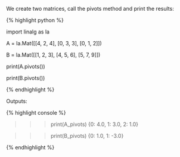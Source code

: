 <div style="text-align: justify">
<p>We create two matrices, call the pivots method and print the results:</p>
</div>

{% highlight python %}

import linalg as la

A = la.Mat([[4, 2, 4],
            [0, 3, 3],
            [0, 1, 2]])

B = la.Mat([[1, 2, 3],
            [4, 5, 6],
            [5, 7, 9]])

print(A.pivots())

print(B.pivots())

{% endhighlight %}

Outputs:

{% highlight console %}

>>> print(A_pivots)
{0: 4.0, 1: 3.0, 2: 1.0}

>>> print(B_pivots)
{0: 1.0, 1: -3.0}

{% endhighlight %}
